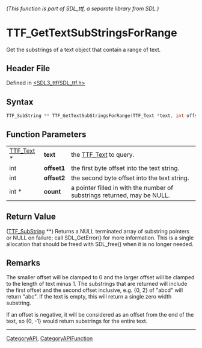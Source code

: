 ###### (This function is part of SDL_ttf, a separate library from SDL.)
# TTF_GetTextSubStringsForRange

Get the substrings of a text object that contain a range of text.

## Header File

Defined in [<SDL3_ttf/SDL_ttf.h>](https://github.com/libsdl-org/SDL_ttf/blob/main/include/SDL3_ttf/SDL_ttf.h)

## Syntax

```c
TTF_SubString ** TTF_GetTextSubStringsForRange(TTF_Text *text, int offset1, int offset2, int *count);
```

## Function Parameters

|                        |             |                                                                          |
| ---------------------- | ----------- | ------------------------------------------------------------------------ |
| [TTF_Text](TTF_Text) * | **text**    | the [TTF_Text](TTF_Text) to query.                                       |
| int                    | **offset1** | the first byte offset into the text string.                              |
| int                    | **offset2** | the second byte offset into the text string.                             |
| int *                  | **count**   | a pointer filled in with the number of substrings returned, may be NULL. |

## Return Value

([TTF_SubString](TTF_SubString) **) Returns a NULL terminated array of
substring pointers or NULL on failure; call SDL_GetError() for more
information. This is a single allocation that should be freed with
SDL_free() when it is no longer needed.

## Remarks

The smaller offset will be clamped to 0 and the larger offset will be
clamped to the length of text minus 1. The substrings that are returned
will include the first offset and the second offset inclusive, e.g. {0, 2}
of "abcd" will return "abc". If the text is empty, this will return a
single zero width substring.

If an offset is negative, it will be considered as an offset from the end
of the text, so {0, -1} would return substrings for the entire text.

----
[CategoryAPI](CategoryAPI), [CategoryAPIFunction](CategoryAPIFunction)

